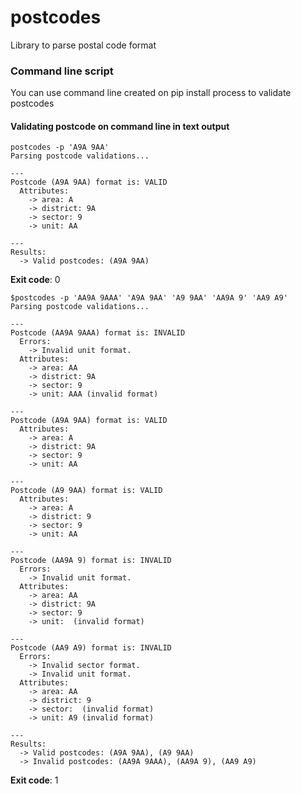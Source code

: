 # postcodes
Library to parse postal code format





### Command line script
You can use command line created on pip install process to validate postcodes

#### Validating postcode on command line in text output
```
postcodes -p 'A9A 9AA'                           
Parsing postcode validations...

---
Postcode (A9A 9AA) format is: VALID
  Attributes:
    -> area: A 
    -> district: 9A 
    -> sector: 9 
    -> unit: AA 

---
Results:
  -> Valid postcodes: (A9A 9AA)
```
**Exit code**: 0

```
$postcodes -p 'AA9A 9AAA' 'A9A 9AA' 'A9 9AA' 'AA9A 9' 'AA9 A9' 
Parsing postcode validations...

---
Postcode (AA9A 9AAA) format is: INVALID
  Errors:
    -> Invalid unit format.
  Attributes:
    -> area: AA 
    -> district: 9A 
    -> sector: 9 
    -> unit: AAA (invalid format)

---
Postcode (A9A 9AA) format is: VALID
  Attributes:
    -> area: A 
    -> district: 9A 
    -> sector: 9 
    -> unit: AA 

---
Postcode (A9 9AA) format is: VALID
  Attributes:
    -> area: A 
    -> district: 9 
    -> sector: 9 
    -> unit: AA 

---
Postcode (AA9A 9) format is: INVALID
  Errors:
    -> Invalid unit format.
  Attributes:
    -> area: AA 
    -> district: 9A 
    -> sector: 9 
    -> unit:  (invalid format)

---
Postcode (AA9 A9) format is: INVALID
  Errors:
    -> Invalid sector format.
    -> Invalid unit format.
  Attributes:
    -> area: AA 
    -> district: 9 
    -> sector:  (invalid format)
    -> unit: A9 (invalid format)

---
Results:
  -> Valid postcodes: (A9A 9AA), (A9 9AA)
  -> Invalid postcodes: (AA9A 9AAA), (AA9A 9), (AA9 A9)
```

**Exit code**: 1